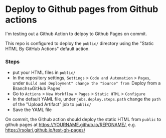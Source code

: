 # Deploy to Github pages from Github actions


I'm testing out a Github Action to delpoy to Github Pages on commit.

This repo is configured to deploy the `public/` directory using the "Static HTML By GitHub Actions" default action. 


### Steps
- put your HTML files in `public/`
- In the repository settings, `Settings` > `Code and Automation` > `Pages`, under `Build and Deployment" change the "Source" from `Deploy from a Branch` to `GitHub Pages`
- Go to `Actions` > `New Workflow` > `Pages` > `Static HTML` > `Configure`
- In the default YAML file, under `jobs.deploy.steps.path` change the `path` of the "Upload Artifact" job to `public/`
- Save the YAML file

On commit, the Github action should deploy the static HTML from `public` to github pages at https://YOURNAME.github.io/REPONAME/, e.g.  https://rsolari.github.io/test-gh-pages/
